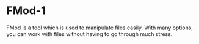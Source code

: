 # FMod-1
FMod is a tool which is used to manipulate files easily. With many options, you can work with files without having to go through much stress.
